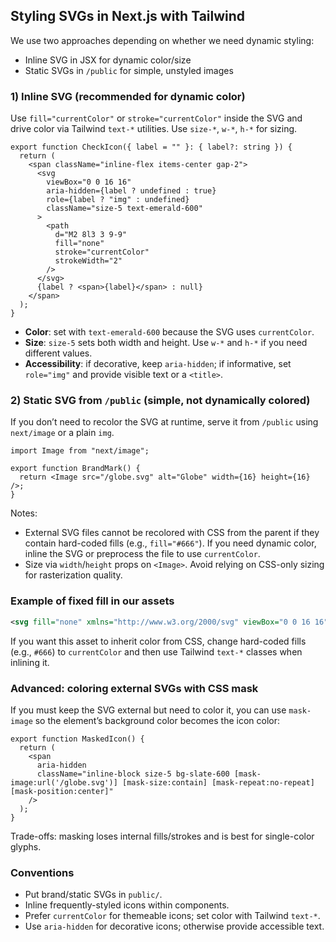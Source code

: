 ## Styling SVGs in Next.js with Tailwind

We use two approaches depending on whether we need dynamic styling:

- Inline SVG in JSX for dynamic color/size
- Static SVGs in `/public` for simple, unstyled images

### 1) Inline SVG (recommended for dynamic color)

Use `fill="currentColor"` or `stroke="currentColor"` inside the SVG and drive color via Tailwind `text-*` utilities. Use `size-*`, `w-*`, `h-*` for sizing.

```tsx
export function CheckIcon({ label = "" }: { label?: string }) {
  return (
    <span className="inline-flex items-center gap-2">
      <svg
        viewBox="0 0 16 16"
        aria-hidden={label ? undefined : true}
        role={label ? "img" : undefined}
        className="size-5 text-emerald-600"
      >
        <path
          d="M2 8l3 3 9-9"
          fill="none"
          stroke="currentColor"
          strokeWidth="2"
        />
      </svg>
      {label ? <span>{label}</span> : null}
    </span>
  );
}
```

- **Color**: set with `text-emerald-600` because the SVG uses `currentColor`.
- **Size**: `size-5` sets both width and height. Use `w-*` and `h-*` if you need different values.
- **Accessibility**: if decorative, keep `aria-hidden`; if informative, set `role="img"` and provide visible text or a `<title>`.

### 2) Static SVG from `/public` (simple, not dynamically colored)

If you don’t need to recolor the SVG at runtime, serve it from `/public` using `next/image` or a plain `img`.

```tsx
import Image from "next/image";

export function BrandMark() {
  return <Image src="/globe.svg" alt="Globe" width={16} height={16} />;
}
```

Notes:

- External SVG files cannot be recolored with CSS from the parent if they contain hard-coded fills (e.g., `fill="#666"`). If you need dynamic color, inline the SVG or preprocess the file to use `currentColor`.
- Size via `width`/`height` props on `<Image>`. Avoid relying on CSS-only sizing for rasterization quality.

### Example of fixed fill in our assets

```1:1:public/globe.svg
<svg fill="none" xmlns="http://www.w3.org/2000/svg" viewBox="0 0 16 16"><g clip-path="url(#a)"><path fill-rule="evenodd" clip-rule="evenodd" d="M10.27 14.1a6.5 6.5 0 0 0 3.67-3.45q-1.24.21-2.7.34-.31 1.83-.97 3.1M8 16A8 8 0 1 0 8 0a8 8 0 0 0 0 16m.48-1.52a7 7 0 0 1-.96 0H7.5a4 4 0 0 1-.84-1.32q-.38-.89-.63-2.08a40 40 0 0 0 3.92 0q-.25 1.2-.63 2.08a4 4 0 0 1-.84 1.31zm2.94-4.76q1.66-.15 2.95-.43a7 7 0 0 0 0-2.58q-1.3-.27-2.95-.43a18 18 0 0 1 0 3.44m-1.27-3.54a17 17 0 0 1 0 3.64 39 39 0 0 1-4.3 0 17 17 0 0 1 0-3.64 39 39 0 0 1 4.3 0m1.1-1.17q1.45.13 2.69.34a6.5 6.5 0 0 0-3.67-3.44q.65 1.26.98 3.1M8.48 1.5l.01.02q.41.37.84 1.31.38.89.63 2.08a40 40 0 0 0-3.92 0q.25-1.2.63-2.08a4 4 0 0 1 .85-1.32 7 7 0 0 1 .96 0m-2.75.4a6.5 6.5 0 0 0-3.67 3.44 29 29 0 0 1 2.7-.34q.31-1.83.97-3.1M4.58 6.28q-1.66.16-2.95.43a7 7 0 0 0 0 2.58q1.3.27 2.95.43a18 18 0 0 1 0-3.44m.17 4.71q-1.45-.12-2.69-.34a6.5 6.5 0 0 0 3.67 3.44q-.65-1.27-.98-3.1" fill="#666"/></g><defs><clipPath id="a"><path fill="#fff" d="M0 0h16v16H0z"/></clipPath></defs></svg>
```

If you want this asset to inherit color from CSS, change hard-coded fills (e.g., `#666`) to `currentColor` and then use Tailwind `text-*` classes when inlining it.

### Advanced: coloring external SVGs with CSS mask

If you must keep the SVG external but need to color it, you can use `mask-image` so the element’s background color becomes the icon color:

```tsx
export function MaskedIcon() {
  return (
    <span
      aria-hidden
      className="inline-block size-5 bg-slate-600 [mask-image:url('/globe.svg')] [mask-size:contain] [mask-repeat:no-repeat] [mask-position:center]"
    />
  );
}
```

Trade-offs: masking loses internal fills/strokes and is best for single-color glyphs.

### Conventions

- Put brand/static SVGs in `public/`.
- Inline frequently-styled icons within components.
- Prefer `currentColor` for themeable icons; set color with Tailwind `text-*`.
- Use `aria-hidden` for decorative icons; otherwise provide accessible text.
